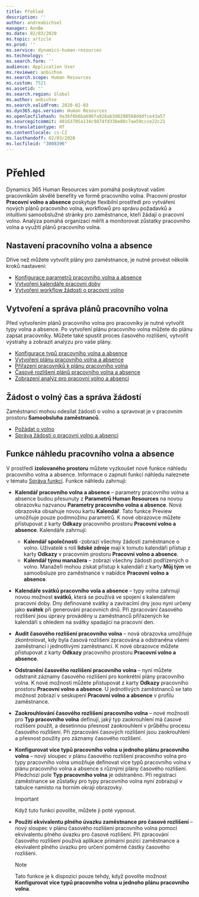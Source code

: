 ```yaml
---
title: Přehled
description: ''
author: andreabichsel
manager: AnnBe
ms.date: 02/03/2020
ms.topic: article
ms.prod: ''
ms.service: dynamics-human-resources
ms.technology: ''
ms.search.form: ''
audience: Application User
ms.reviewer: anbichse
ms.search.scope: Human Resources
ms.custom: 7521
ms.assetid: ''
ms.search.region: Global
ms.author: anbichse
ms.search.validFrom: 2020-02-03
ms.dyn365.ops.version: Human Resources
ms.openlocfilehash: 9a36f6b6ba696fa926ab3d6298568dddfce43a57
ms.sourcegitcommit: 40163705a134c9874fd33be80c7ae59ccce22c21
ms.translationtype: HT
ms.contentlocale: cs-CZ
ms.lasthandoff: 02/03/2020
ms.locfileid: "3008396"
---
```

# <a name="overview"></a>Přehled

Dynamics 365 Human Resources vám pomáhá poskytovat vašim pracovníkům skvělé benefity ve formě pracovního volna. Pracovní prostor **Pracovní volno a absence** poskytuje flexibilní prostředí pro vytváření nových plánů pracovního volna, workflowů pro správu požadavků a intuitivní samoobslužné stránky pro zaměstnance, kteří žádají o pracovní volno. Analýza pomáhá organizaci měřit a monitorovat zůstatky pracovního volna a využití plánů pracovního volna.

## <a name="set-up-leave-and-absence"></a>Nastavení pracovního volna a absence

Dříve než můžete vytvořit plány pro zaměstnance, je nutné provést několik kroků nastavení:

- [Konfigurace parametrů pracovního volna a absence](hr-leave-and-absence-parameters.md)
- [Vytvoření kalendáře pracovní doby](hr-leave-and-absence-working-time-calendar.md)
- [Vytvoření workflow žádosti o pracovní volno](hr-leave-and-absence-workflow.md)

## <a name="create-and-manage-leave-plans"></a>Vytvoření a správa plánů pracovního volna

Před vytvořením plánů pracovního volna pro pracovníky je nutné vytvořit typy volna a absence. Po vytvoření plánu pracovního volna můžete do plánu zapsat pracovníky. Můžete také spustit proces časového rozlišení, vytvořit výstrahy a zobrazit analýzu pro vaše plány.

- [Konfigurace typů pracovního volna a absence](hr-leave-and-absence-types.md)
- [Vytvoření plánu pracovního volna a absence](hr-leave-and-absence-plans.md)
- [Přiřazení pracovníků k plánu pracovního volna](hr-leave-and-absence-enroll.md)
- [Časové rozlišení plánů pracovního volna a absence](hr-leave-and-absence-accrue.md)
- [Zobrazení analýz pro pracovní volno a absenci](hr-leave-and-absence-analytics.md)

## <a name="request-time-off-and-manage-requests"></a>Žádost o volný čas a správa žádostí

Zaměstnanci mohou odesílat žádosti o volno a spravovat je v pracovním prostoru **Samoobsluha zaměstnanců**.

- [Požádat o volno](hr-employee-self-service-request-time-off.md)
- [Správa žádostí o pracovní volno a absenci](hr-employee-self-service-manage-requests.md)

## <a name="leave-and-absence-preview-features"></a>Funkce náhledu pracovního volna a absence

V prostředí **izolovaného prostoru** můžete vyzkoušet nové funkce náhledu pracovního volna a absence. Informace o zapnutí funkcí náhledu naleznete v tématu [Správa funkcí](hr-admin-manage-features.md). Funkce náhledu zahrnují:

- **Kalendář pracovního volna a absence** – parametry pracovního volna a absence budou přesunuty z **Parametrů Human Resources** na novou obrazovku nazvanou **Parametry pracovního volna a absence**. Nová obrazovka obsahuje novou kartu **Kalendář**. Tato funkce Preview umožňuje pouze podmnožinu parametrů. K nové obrazovce můžete přistupovat z karty **Odkazy** pracovního prostoru **Pracovní volno a absence**. Kalendáře zahrnují:
  - **Kalendář společnosti** -zobrazí všechny žádosti zaměstnance o volno. Uživatelé s rolí **lidské zdroje** mají k tomuto kalendáři přístup z karty **Odkazy** v pracovním prostoru **Pracovní volno a absence**.
  - **Kalendář týmu manažera** – zobrazí všechny žádosti podřízených o volno. Manažeři mohou získat přístup k kalendáři z karty **Můj tým** ve samoobsluze pro zaměstnance v nabídce **Pracovní volno a absence**. 

- **Kalendáře svátků pracovního vola a absence** – typy volna zahrnují novou možnost **svátků**, která se používá ve spojení s kalendářem pracovní doby. Dny definované svátky a zavíracími dny jsou nyní určeny jako **svátek** při generování pracovních dnů. Při zpracování časového rozlišení jsou úpravy prováděny u zaměstnanců přiřazených ke kalendáři s ohledem na svátky spadající na pracovní den.

- **Audit časového rozlišení pracovního volna** – nová obrazovka umožňuje zkontrolovat, kdy byla časová rozlišení zpracována a odstraněna všemi zaměstnanci i jednotlivými zaměstnanci. K nové obrazovce můžete přistupovat z karty **Odkazy** pracovního prostoru **Pracovní volno a absence**.

- **Odstranění časového rozlišení pracovního volna** – nyní můžete odstranit záznamy časového rozlišení pro konkrétní plány pracovního volna. K nové možnosti můžete přistupovat z karty **Odkazy** pracovního prostoru **Pracovní volno a absence**. U jednotlivých zaměstnanců se tato možnost zobrazí v seskupení **Pracovní volno a absence** v profilu zaměstnance. 

- **Zaokrouhlování časového rozlišení pracovního volna** – nové možnosti pro **Typ pracovního volna** definují, jaký typ zaokrouhlení má časové rozlišení použít, a desetinnou přesnost zaokrouhlení v průběhu procesu časového rozlišení. Při zpracování časových rozlišení jsou zaokrouhlení a přesnost použity pro záznamy časového rozlišení. 

- **Konfigurovat více typů pracovního volna u jednoho plánu pracovního volna** – nový sloupec v plánu časového rozlišení pracovního volna pro typy pracovního volna umožňuje definovat více typů pracovního volna v plánu pracovního volna a absence s různými plány časového rozlišení. Předchozí pole **Typ pracovního volna** je odstraněno. Při registraci zaměstnance se zůstatky pro typy pracovního volna nyní zobrazují v tabulce namísto na horním okraji obrazovky.

  > [!IMPORTANT]
  > Když tuto funkci povolíte, můžete ji poté vypnout.

- **Použití ekvivalentu plného úvazku zaměstnance pro časové rozlišení** – nový sloupec v plánu časového rozlišení pracovního volna pomocí ekvivalentu plného úvazku pro časové rozlišení. Při zpracování časového rozlišení používá aplikace primární pozici zaměstnance a ekvivalent plného úvazku pro určení poměrné částky časového rozlišení.

  > [!NOTE]
  > Tato funkce je k dispozici pouze tehdy, když povolíte možnost **Konfigurovat více typů pracovního volna u jednoho plánu pracovního volna**. 
